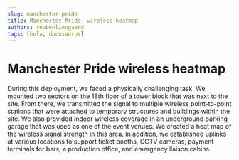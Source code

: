```yaml
---
slug: manchester-pride
title: Manchester Pride  wireless heatmap
authors: reubenliengaard
tags: [hola, docusaurus]
---
```


# Manchester Pride wireless heatmap

During this deployment, we faced a physically challenging task. We mounted two sectors on the 18th floor of a tower block that was next to the site. From there, we transmitted the signal to multiple wireless point-to-point stations that were attached to temporary structures and buildings within the site. We also provided indoor wireless coverage in an underground parking garage that was used as one of the event venues. We created a heat map of the wireless signal strength in this area. In addition, we established uplinks at various locations to support ticket booths, CCTV cameras, payment terminals for bars, a production office, and emergency liaison cabins.